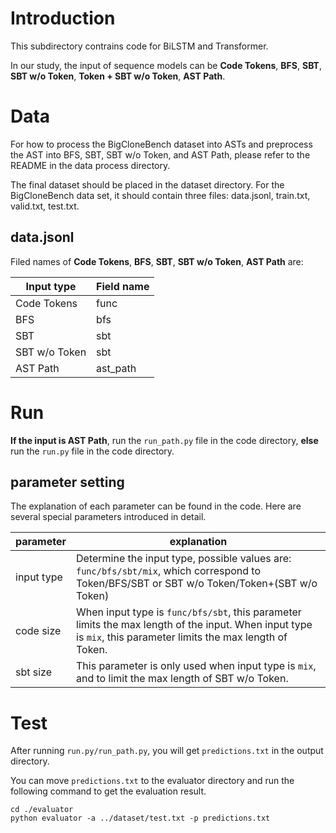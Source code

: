 # Introduction
This subdirectory contrains code for BiLSTM and Transformer.

In our study, the input of sequence models can be **Code Tokens**, **BFS**, **SBT**, **SBT w/o Token**, **Token + SBT w/o Token**, **AST Path**.

# Data
For how to process the BigCloneBench dataset into ASTs and preprocess the AST into BFS, SBT, SBT w/o Token, and AST Path, please refer to the README in the data process directory.

The final dataset should be placed in the dataset directory. For the BigCloneBench data set, it should contain three files: data.jsonl, train.txt, valid.txt, test.txt.

## data.jsonl
Filed names of **Code Tokens**, **BFS**, **SBT**, **SBT w/o Token**, **AST Path** are:

Input type|Field name
---|---
Code Tokens|func
BFS|bfs
SBT|sbt
SBT w/o Token|sbt
AST Path|ast_path


# Run
**If the input is AST Path**, run the ``run_path.py`` file in the code directory, 
**else** run the ``run.py`` file in the code directory.

## parameter setting
The explanation of each parameter can be found in the code. Here are several special parameters introduced in detail.

parameter|explanation
---|---
input type|Determine the input type, possible values are: ``func/bfs/sbt/mix``, which correspond to Token/BFS/SBT or SBT w/o Token/Token+(SBT w/o Token)
code size|When input type is ``func/bfs/sbt``, this parameter limits the max length of the input. When input type is ``mix``, this parameter limits the max length of Token.
sbt size|This parameter is only used when input type is ``mix``, and to limit the max length of SBT w/o Token.


# Test
After running ``run.py/run_path.py``, you will get ``predictions.txt`` in the output directory.

You can move ``predictions.txt`` to the evaluator directory and run the following command to get the evaluation result.

```buildoutcfg
cd ./evaluator
python evaluator -a ../dataset/test.txt -p predictions.txt
```